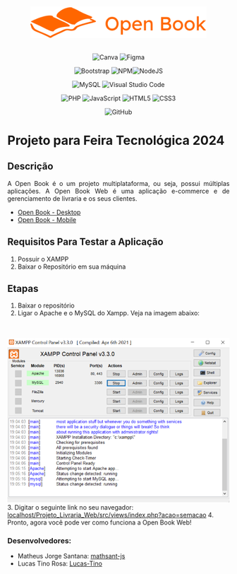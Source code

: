 <div align="center">
  <img src="src/assets/imgs/static/logo.svg" alt="Logo Open Book" width="400">
</div>

<br>

<div align="center">

![Canva](https://img.shields.io/badge/Canva-%2300C4CC.svg?style=for-the-badge&logo=Canva&logoColor=white)
![Figma](https://img.shields.io/badge/figma-%23F24E1E.svg?style=for-the-badge&logo=figma&logoColor=white)

![Bootstrap](https://img.shields.io/badge/bootstrap-%238511FA.svg?style=for-the-badge&logo=bootstrap&logoColor=white)
![NPM](https://img.shields.io/badge/NPM-%23CB3837.svg?style=for-the-badge&logo=npm&logoColor=white)![NodeJS](https://img.shields.io/badge/node.js-6DA55F?style=for-the-badge&logo=node.js&logoColor=white)

![MySQL](https://img.shields.io/badge/mysql-4479A1.svg?style=for-the-badge&logo=mysql&logoColor=white)
![Visual Studio Code](https://img.shields.io/badge/Visual%20Studio%20Code-0078d7.svg?style=for-the-badge&logo=visual-studio-code&logoColor=white)

![PHP](https://img.shields.io/badge/php-%23777BB4.svg?style=for-the-badge&logo=php&logoColor=white)
![JavaScript](https://img.shields.io/badge/javascript-%23323330.svg?style=for-the-badge&logo=javascript&logoColor=%23F7DF1E)
![HTML5](https://img.shields.io/badge/html5-%23E34F26.svg?style=for-the-badge&logo=html5&logoColor=white)
![CSS3](https://img.shields.io/badge/css3-%231572B6.svg?style=for-the-badge&logo=css3&logoColor=white)

![GitHub](https://img.shields.io/badge/github-%23121011.svg?style=for-the-badge&logo=github&logoColor=white)
</div>

# Projeto para Feira Tecnológica 2024

## Descrição

<p style="text-align: justify;">A Open Book é o um projeto multiplataforma, ou seja, possui múltiplas aplicações. A Open Book Web é uma aplicação e-commerce e de gerenciamento de livraria e os seus clientes.</p>

<ul>
  <li>
    <a href="https://github.com/mathsant-js/Projeto_Livraria_Desktop">Open Book - Desktop</a>
  </li>
  <li>
    <a href="https://github.com/mathsant-js/Projeto_Livraria_Mobile/tree/reworked">Open Book - Mobile</a>
  </li>
</ul>

## Requisitos Para Testar a Aplicação
1. Possuir o XAMPP
2. Baixar o Repositório em sua máquina

## Etapas

1. Baixar o repositório
2. Ligar o Apache e o MySQL do Xampp. Veja na imagem abaixo: 
<br>
<br>
<img src="docs/imgs/xamppControlPanelpng.png">
3. Digitar o seguinte link no seu navegador: <a href="localhost/Projeto_Livraria_Web/src/views/index.php?acao=semacao">localhost/Projeto_Livraria_Web/src/views/index.php?acao=semacao</a>
4. Pronto, agora você pode ver como funciona a Open Book Web!

### <p style="font-weight: bold">Desenvolvedores:</p>

<ul>
  <li>Matheus Jorge Santana: <a href="https://github.com/mathsant-js">mathsant-js</a></li>
  <li>Lucas Tino Rosa: <a href="https://github.com/Lucas-Tino">Lucas-Tino</a></li>
</ul>